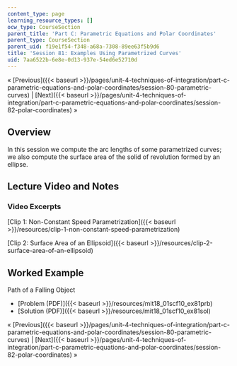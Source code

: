 ```yaml
---
content_type: page
learning_resource_types: []
ocw_type: CourseSection
parent_title: 'Part C: Parametric Equations and Polar Coordinates'
parent_type: CourseSection
parent_uid: f19e1f54-f348-a68a-7308-89ee63f5b9d6
title: 'Session 81: Examples Using Parametrized Curves'
uid: 7aa6522b-6e8e-0d13-937e-54ed6e52710d
---
```


« [Previous]({{< baseurl >}}/pages/unit-4-techniques-of-integration/part-c-parametric-equations-and-polar-coordinates/session-80-parametric-curves) | [Next]({{< baseurl >}}/pages/unit-4-techniques-of-integration/part-c-parametric-equations-and-polar-coordinates/session-82-polar-coordinates) »

Overview
--------

In this session we compute the arc lengths of some parametrized curves; we also compute the surface area of the solid of revolution formed by an ellipse.

Lecture Video and Notes
-----------------------

### Video Excerpts

[Clip 1: Non-Constant Speed Parametrization]({{< baseurl >}}/resources/clip-1-non-constant-speed-parametrization)

[Clip 2: Surface Area of an Ellipsoid]({{< baseurl >}}/resources/clip-2-surface-area-of-an-ellipsoid)

Worked Example
--------------

Path of a Falling Object

*   [Problem (PDF)]({{< baseurl >}}/resources/mit18_01scf10_ex81prb)
*   [Solution (PDF)]({{< baseurl >}}/resources/mit18_01scf10_ex81sol)

« [Previous]({{< baseurl >}}/pages/unit-4-techniques-of-integration/part-c-parametric-equations-and-polar-coordinates/session-80-parametric-curves) | [Next]({{< baseurl >}}/pages/unit-4-techniques-of-integration/part-c-parametric-equations-and-polar-coordinates/session-82-polar-coordinates) »